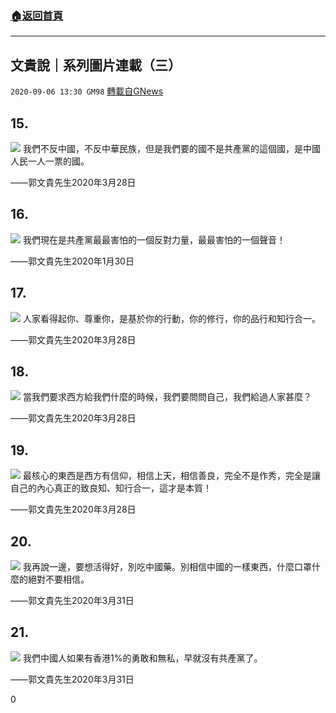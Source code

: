 ###  [:house:返回首頁](https://github.com/ourhimalayas/txt)
---

## 文貴說｜系列圖片連載（三）
`2020-09-06 13:30 GM98` [轉載自GNews](https://gnews.org/zh-hant/337644/)

##  15. 
![](https://s3.amazonaws.com/gnews-media-offload/wp-content/uploads/2020/09/06115136/088F05E3-0A43-446C-AA23-686B61CD1FCC.png)
我們不反中國，不反中華民族，但是我們要的國不是共產黨的這個國，是中國人民一人一票的國。

——郭文貴先生2020年3月28日

##  16. 
![](https://s3.amazonaws.com/gnews-media-offload/wp-content/uploads/2020/09/06115346/C1C7C84C-4ADC-495A-96D8-B93A11F10245.png)
我們現在是共產黨最最害怕的一個反對力量，最最害怕的一個聲音！

——郭文貴先生2020年1月30日

##  17. 
![](https://s3.amazonaws.com/gnews-media-offload/wp-content/uploads/2020/09/06115553/D946B880-8AB5-45C8-9D10-F80AC1E587E8.png)
人家看得起你、尊重你，是基於你的行動，你的修行，你的品行和知行合一。

——郭文貴先生2020年3月28日

##  18. 
![](https://s3.amazonaws.com/gnews-media-offload/wp-content/uploads/2020/09/06130846/C914E708-58E5-4E9C-BDB1-956B8F4EA6E4.png)
當我們要求西方給我們什麼的時候，我們要問問自己，我們給過人家甚麼？

——郭文貴先生2020年3月28日

##  19. 
![](https://s3.amazonaws.com/gnews-media-offload/wp-content/uploads/2020/09/06131015/3ABF4A68-1100-4171-99B2-C332AD7DF87D.png)
最核心的東西是西方有信仰，相信上天，相信善良，完全不是作秀，完全是讓自己的內心真正的致良知、知行合一，這才是本質！

——郭文貴先生2020年3月28日

##  20. 
![](https://s3.amazonaws.com/gnews-media-offload/wp-content/uploads/2020/09/06131041/E9D65608-AF9F-4C90-B22C-3C49FA089837.png)
我再說一邊，要想活得好，別吃中國藥。別相信中國的一樣東西，什麼口罩什麼的絕對不要相信。

——郭文貴先生2020年3月31日

##  21. 
![](https://s3.amazonaws.com/gnews-media-offload/wp-content/uploads/2020/09/06131230/D1E69CB9-6960-4F62-8D60-BA8BF3053402.png)
我們中國人如果有香港1%的勇敢和無私，早就沒有共產黨了。

——郭文貴先生2020年3月31日

0
